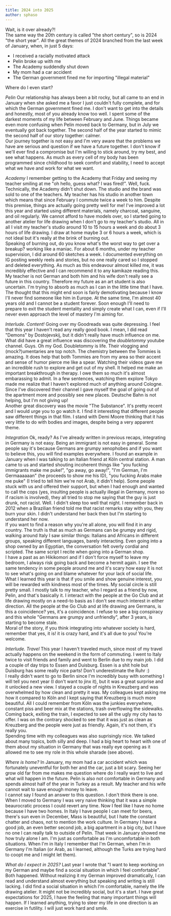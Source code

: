 ```yaml
---
title: 2024 into 2025
author: sphaso
---
```


Wait, is it over already?!     
The same way the 20th century is called "the short century", so is 2024 "the short year". All the great themes of 2024 branched from the last week of January, when, in just 5 days:      
- I received a racially motivated attack       
- Pelin broke up with me       
- The Academy suddendly shut down      
- My mom had a car accident       
- The German government fined me for importing "illegal material"


Where do I even start?    

*Pelin* Our relationship has always been a bit rocky, but all came to an end in January when she asked me a favor I just couldn't fully complete, and for which the German government fined me. I don't want to get into the details and honestly, most of you already know too well. I spent some of the darkest moments of my life between February and June. Things became even more confusing when Pelin moved back to Germany, but in July we eventually got back together. The second half of the year started to mimic the second half of our story together: calmer.     
Our journey together is not easy and I'm very aware that the problems we have are serious and question if we have a future together. I don't know if we'll ever find a compromise but I'm willing to stick around, try my best, and see what happens. As much as every cell of my body has been programmed since childhood to seek comfort and stability, I need to accept what we have and work for what we want.       

*Academy* I remember getting to the Academy that Friday and seeing my teacher smiling at me "oh hello, guess what? I was fired!". Well, fuck. Technically, the Academy didn't shut down. The studio and the brand was sold to one of the teachers. My teacher has his studio in another town which means that since February I commute twice a week to him. Despite this premise, things are actually going pretty well for me! I've improved a lot this year and started using different materials, namely charcoal, sanguine, and oil regularly. We cannot afford to have models over, so I started going to another atelier for life drawing when I don't go to my teacher's studio. All in all I visit my teacher's studio around 10 to 15 hours a week and do about 3 hours of life drawing. I draw at home maybe 3 or 6 hours a week, which is not ideal but it's really at the brink of burning out.       
Speaking of burning out, do you know what's the worst way to get over a breakup? working like a maniac. For about 6 months, under my teacher supervision, I did around 60 sketches a week. I documented everything on IG posting weekly reels and stories, but no one really cared so I stopped and deleted everything. As much as this endeavour almost killed me, it was incredibly effective and I can recommend it to any kamikaze reading this.    
My teacher is not German and both him and his wife don't really see a future in this country. Therefore my future as an art student is also uncertain. I'm trying to absorb as much as I can in the little time that I have. The thought that this might end soon is fairly demotivating because I know I'll never find someone like him in Europe. At the same time, I'm almost 40 years old and I cannot be a student forever. Soon enough I'll need to prepare to exit the student mentality and simply create what I can, even if I'll never even approach the level of mastery I'm aiming for.       

*Interlude. Content!* Going over my Goodreads was quite depressing. I feel that this year I haven't read any really good book. I mean, I did read "Demons" by Dostojevskij, but it didn't really have much influence on me. What did have a great influence was discovering the *doubletommy* youtube channel. Guys. Oh my God. Doubletommy is life. Their vlogging and (mock?)umentaries are top notch. The chemistry between the Tommies is amazing. It does help that both Tommies are from my area so their accent and sense of humor pierce me like a spear. Watching their videos gave me an incredible rush to explore and get out of my shell. It helped me make an important breakthrough in therapy. I owe them so much it's almost embarassing to admit. In a few sentences, watching them explore Tokyo made me realize that I haven't explored much of anything around Cologne. Since I've discovered their channel I gave myself the goal of going out of the apartment more and possibly see new places. Deutsche Bahn is not helping, but I'm not giving up!      
Another great discovery was the movie "The Substance". It's pretty recent and I would urge you to go watch it. I find it interesting that different people saw different things in that film. I stand with Demi Moore thinking that it has very little to do with bodies and images, despite being a very apparent theme.

*Integration* Ok, ready? As I've already written in previous recaps, integrating in Germany is not easy. Being an immigrant is not easy in general. Some people say it's because Germans are grumpy xenophobes and if you want to believe this, you will find examples everywhere. I found an example in January when I was talking to an Italian friend at Köln central station. A man came to us and started shouting incoherent things like "you fucking immigrants make me puke!", "go away, go away!", "I'm German, I'm Germaaaaaan" (he proceeds to show me his ID), "you fucking Arabs make me puke" (I tried to tell him we're not Arab, it didn't help). Some people stuck with us and offered their support, but when I had enough and wanted to call the cops (yes, insulting people is actually illegal in Germany, more so if racism is involved), they all tried to stop me saying that the guy is just drunk, not racist. Well. I didn't sleep too well that night. I remember back in 2012 when a Brazilian friend told me that racist remarks stay with you, they burn your skin. I didn't understand her back then but I'm starting to understand her now.      
If you want to find a reason why you're all alone, you will find it in any country. The truth is that as much as Germans can be grumpy and rigid, walking around Italy I saw similar things: Italians and Africans in different groups, speaking different languages, barely interacting. Even going into a shop owned by an Egyptian, the conversation felt overly cordial and scripted. The same script I recite when going into a German shop.     
I have a past as an Hikikomori and if I don't force myself to leave my bedroom, I always risk going back and become a hermit again. I see the same tendency in some people around me and it's scary how easy it is not to see what's going on and blame whatever for your lack of social life.      
What I learned this year is that if you smile and show genuine interest, you will be rewarded with kindness most of the times. My social circle is still pretty small. I mostly talk to my teacher, who I regard as a friend by now, Pelin, and that's basically it. I interact with the people at the Go Club and at life drawing mostly on a need-to basis as I don't see much interest in either direction. All the people at the Go Club and at life drawing are Germans, is this a coincidence? yes, it's a coincidence. I refuse to see a big conspiracy and this whole "Germans are grumpy and unfriendly", after 3 years, is starting to become stale.       
Moral of the story, if you think integrating into whatever society is hard, remember that yes, it is! it is crazy hard, and it's all due to you! You're welcome.      

*Interlude. Travel* This year I haven't traveled much, since most of my travel actually happens on the weekend in the form of commuting. I went to Italy twice to visit friends and family and went to Berlin due to my main job. I did a couple of day trips to Essen and Duisburg. Essen is a shit hole but Duisburg has some really nice parts! Don't underestimate the Ruhr :)      
I really didn't want to go to Berlin since I'm incredibly busy with something I will tell you next year (I don't want to jinx it), but it was a great surprise and it unlocked a new view. I stayed a couple of nights in Kreuzberg and was overwhelmed by how clean and pretty it was. My colleagues kept asking me how it compared to Köln and I kept saying that Kreuzberg is much more beautiful. All I could remember from Köln was the junkies everywhere, constant piss and beer mix at the stations, trash overflowing the sidewalks. Coming back, exiting the train, I expected to see all the ugly my city has to offer. I was on the contrary shocked to see that it was just as clean as Kreuzberg and the people were just as friendly. Again, it's not them, it's really you.     
Spending time with my colleagues was also suprisingly nice. We talked about many topics, both silly and deep. I had a big heart to heart with one of them about my situation in Germany that was really eye opening as it allowed me to see my role in this whole sharade (see above).     

*Where is home?* In January, my mom had a car accident which was fortunately uneventful for both her and the car, just a bit scary. Seeing her grow old far from me makes me question where do I really want to live and what will happen in the future. Pelin is also not comfortable in Germany and spends almost half of the year in Turkey as a result. My teacher and his wife cannot wait to save enough money to leave.       
I cannot say I found an answer to this question. I don't think there is one. When I moved to Germany I was very naive thinking that it was a simple beaurocratic process I could revert any time. Now I feel like I have no home because I have two homes. In Italy I have people I can meet for beers, there's sun even in December, Mass is beautiful, but I hate the constant chatter and chaos, not to mention the work culture. In Germany I have a good job, an even better second job, a big apartment in a big city, but I have no one I can really talk to outside of Pelin. That week in January showed me how truly alone I am. I'm just as comfortable as I'm uncomfortable in both situations. When I'm in Italy I remember that I'm German, when I'm in Germany I'm Italian (or Arab, as I learned, although the Turks are trying hard to coopt me and I might let them).     

*What do I expect in 2025?* Last year I wrote that "I want to keep working on my German and maybe find a social situation in which I feel comfortable". Both happened. Without realizing it my German improved dramatically, I can read and understand almost everything but speaking and writing is still lacking. I did find a social situation in which I'm comfortable, namely the life drawing atelier. It might not be incredibly social, but it's a start. I have great expectations for 2025, I have the feeling that many important things will happen. If I learned anything, trying to steer my life in one direction is an exercise in futility. I will just work hard and smile.
